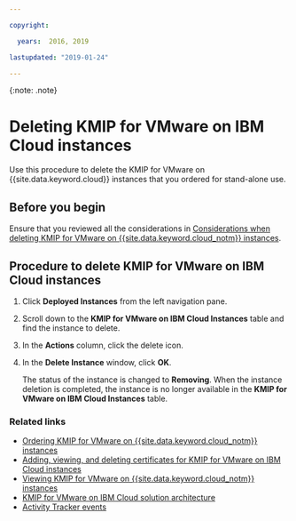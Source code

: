 ```yaml
---

copyright:

  years:  2016, 2019

lastupdated: "2019-01-24"

---
```


{:note: .note}

# Deleting KMIP for VMware on IBM Cloud instances

Use this procedure to delete the KMIP for VMware on {{site.data.keyword.cloud}} instances that you ordered for stand-alone use.

## Before you begin

Ensure that you reviewed all the considerations in [Considerations when deleting KMIP for VMware on {{site.data.keyword.cloud_notm}} instances](/docs/services/vmwaresolutions/services?topic=vmware-solutions-kmip-for-vmware-on-ibm-cloud-overview).

## Procedure to delete KMIP for VMware on IBM Cloud instances

1. Click **Deployed Instances** from the left navigation pane.
2. Scroll down to the **KMIP for VMware on IBM Cloud Instances** table and find the instance to delete.
3. In the **Actions** column, click the delete icon.
4. In the **Delete Instance** window, click **OK**.
   
   The status of the instance is changed to **Removing**. When the instance deletion is completed, the instance is no longer available in the **KMIP for VMware on IBM Cloud Instances** table.

### Related links

* [Ordering KMIP for VMware on {{site.data.keyword.cloud_notm}} instances](/docs/services/vmwaresolutions/services?topic=vmware-solutions-ordering-kmip-for-vmware-on-ibm-cloud-instances)
* [Adding, viewing, and deleting certificates for KMIP for VMware on IBM Cloud instances](/docs/services/vmwaresolutions/services?topic=vmware-solutions-adding-viewing-and-deleting-certificates-for-kmip-for-vmware-on-ibm-cloud-instances)
* [Viewing KMIP for VMware on {{site.data.keyword.cloud_notm}} instances](/docs/services/vmwaresolutions/services?topic=vmware-solutions-viewing-kmip-for-vmware-on-ibm-cloud-instances)
* [KMIP for VMware on IBM Cloud solution architecture](/docs/services/vmwaresolutions/archiref/kmip?topic=vmware-solutions-kmip-for-vmware-overview)
* [Activity Tracker events](/docs/services/vmwaresolutions/vmonic?topic=vmware-solutions-activity-tracker-events)
